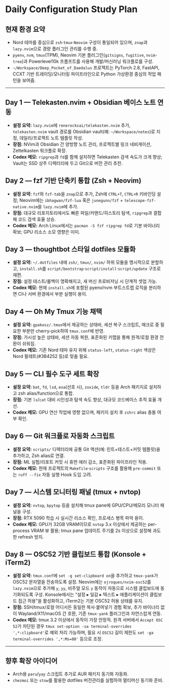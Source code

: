 # Daily Configuration Study Plan

## 현재 환경 요약
- Nord 테마를 중심으로 `zsh`·`tmux`·`Neovim` 구성이 통일되어 있으며, `znap`과 `lazy.nvim`으로 경량 플러그인 관리를 수행 중.
- `pyenv`, `nvm`, `tmux`(TPM), Neovim 기본 플러그인(`gitsigns`, `fugitive`, `nvim-tree`)과 Powerlevel10k 프롬프트를 사용해 개발/머신러닝 워크플로를 구성.
- `~/Workspace/Deep_Pocket_of_Daedalus` 프로젝트는 PyTorch 2.8, FastAPI, CCXT 기반 트레이딩/모니터링 파이프라인으로 Python 가상환경 중심의 작업 패턴을 보여줌.

---

## Day 1 — Telekasten.nvim + Obsidian 베이스 노트 연동
- **설정 요약:** `lazy.nvim`에 `renerocksai/telekasten.nvim` 추가, `telekasten.nvim` vault 경로를 Obsidian vault(예: `~/Workspace/notes`)로 지정, 데일리/프로젝트 노트 템플릿 작성.
- **장점:** NVim과 Obsidian 간 양방향 노트 관리, 프로젝트별 링크 네비게이션, Zettelkasten 워크플로 확장.
- **Codex 메모:** `ripgrep`과 `fd`를 함께 설치하면 Telekasten 검색 속도가 크게 향상; Vault는 SSD 상주 디렉터리에 두고 Git으로 버전 관리 추천.

## Day 2 — fzf 기반 단축키 통합 (Zsh + Neovim)
- **설정 요약:** `fzf`와 `fzf-tab`을 `znap`으로 추가, Zsh에 `CTRL+T`, `CTRL+R` 키바인딩 설정; Neovim에는 `ibhagwan/fzf-lua` 혹은 `junegunn/fzf` + `telescope-fzf-native.nvim`을 `lazy.nvim`에 추가.
- **장점:** 대규모 리포지토리에서도 빠른 파일/커맨드/히스토리 탐색, `ripgrep`과 결합해 코드 검색 효율 상승.
- **Codex 메모:** Arch Linux에서는 `pacman -S fzf ripgrep fd`로 기본 바이너리 확보; GPU 리소스 소모 영향은 미미.

## Day 3 — thoughtbot 스타일 dotfiles 모듈화
- **설정 요약:** `~/.dotfiles` 내에 `zsh/`, `tmux/`, `nvim/` 하위 모듈을 명시적으로 분할하고, `install.sh`를 `script/bootstrap`·`script/install`·`script/update` 구조로 재편.
- **장점:** 설정 테스트/롤백이 명확해지고, 새 머신 프로비저닝 시 단계적 셋업 가능.
- **Codex 메모:** 현재 `install.sh`에 포함된 pyenv/nvm 부트스트랩 로직을 분리하면 CI나 서버 환경에서 부분 실행이 용이.

## Day 4 — Oh My Tmux 기능 채택
- **설정 요약:** `gpakosz/.tmux`에서 제공하는 상태바, 세션 복구 스크립트, 매크로 중 필요한 부분만 cherry-pick하여 `tmux.conf`에 반영.
- **장점:** 가시성 높은 상태바, 세션 자동 복원, 표준화된 키맵을 통해 원격/로컬 환경 전환이 쉬워짐.
- **Codex 메모:** 기존 Nord 테마 유지 위해 `status-left`, `status-right` 색상은 Nord 팔레트(#3B4252 등)로 맞춤 필요.

## Day 5 — CLI 필수 도구 세트 확장
- **설정 요약:** `bat`, `fd`, `lsd`, `exa`(선호 시), `zoxide`, `tldr` 등을 Arch 패키지로 설치하고 zsh alias/function으로 통합.
- **장점:** 기본 `ls`/`cat` 대비 시인성과 탐색 속도 향상, 대규모 코드베이스 추적 효율 개선.
- **Codex 메모:** GPU 연산 작업에 영향 없으며, 패키지 설치 후 `zshrc` alias 충돌 여부 확인.

## Day 6 — Git 워크플로 자동화 스크립트
- **설정 요약:** `scripts/` 디렉터리에 공통 Git 액션(예: 린트+테스트+커밋 템플릿)을 추가하고, Zsh alias로 연결.
- **장점:** ML 실험/리포트 커밋 시 휴먼 에러 감소, 표준화된 파이프라인 적용.
- **Codex 메모:** 현재 프로젝트의 `Makefile`·`scripts` 구조를 활용해 `pre-commit` 또는 `ruff --fix` 자동 실행 Hook 도입 고려.

## Day 7 — 시스템 모니터링 패널 (tmux + nvtop)
- **설정 요약:** `nvtop`, `bpytop` 등을 설치해 tmux pane에 GPU/CPU/메모리 모니터 패널을 구성.
- **장점:** RTX 5090 학습 시 실시간 리소스 확인, 프로세스 병목 파악 용이.
- **Codex 메모:** GPU가 32GB VRAM이므로 `nvtop` 3.x 이상에서 제공하는 per-process VRAM 뷰 활용; tmux pane 업데이트 주기를 2s 이상으로 설정해 과도한 refresh 방지.

## Day 8 — OSC52 기반 클립보드 통합 (Konsole + iTerm2)
- **설정 요약:** `tmux.conf`에 `set -g set-clipboard on`을 추가하고 `tmux-yank`가 OSC52 문자열을 전송하도록 설정. Neovim에는 `ojroques/nvim-osc52`를 `lazy.nvim`으로 추가해 `y`, `yy`, 비주얼 모드 `y` 동작이 자동으로 시스템 클립보드에 동기화되도록 구성. Konsole에서는 “설정 ▸ 일감 ▸ 텍스트 ▸ 애플리케이션이 클립보드 접근 허용”을 활성화하고, iTerm2는 기본 OSC52 허용 상태를 유지.
- **장점:** SSH/tmux/로컬 어디서든 동일한 복사·붙여넣기 경험 확보, 추가 바이너리 없이 Wayland/X11/macOS 간 호환, 기존 `tmux-yank` 플러그인과 자연스럽게 연동.
- **Codex 메모:** tmux 3.2 이상에서 동작이 가장 안정적. 원격 서버에서 `Accept OSC 52`가 차단된 경우 `tmux set-option -sa terminal-overrides ',*:clipboard'`로 예외 처리 가능하며, 필요 시 `OSC52` 길이 제한도 `set -ga terminal-overrides ',*:Ms=80'` 등으로 조정.

---

## 향후 확장 아이디어
- Arch용 `paru`/`yay` 스크립트 추가로 AUR 패키지 동기화 자동화.
- `chezmoi` 또는 `stow`를 활용한 dotfiles 버전관리를 실험하여 멀티머신 동기화 준비.

